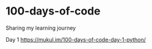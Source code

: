 # 100-days-of-code
Sharing my learning journey

Day 1 https://mukul.im/100-days-of-code-day-1-python/
